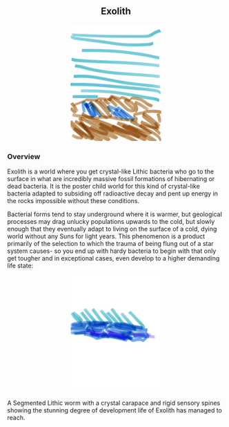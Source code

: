 <h2 align="center">Exolith</h2>
<p align="center">
<img src="https://github.com/Insculpo/Sandbox_Galaxy/blob/Galactic/Stellar_Abyss_Setting_Bible/Photo_Directory/Exolith.png" width="210" height="270">
</p>

### Overview

Exolith is a world where you get crystal-like Lithic bacteria who go to the surface in what are incredibly massive fossil formations of hibernating or dead bacteria.  It is the poster child world for this kind of crystal-like bacteria adapted to subsiding off radioactive decay and pent up energy in the rocks impossible without these conditions.

Bacterial forms tend to stay underground where it is warmer, but geological processes may drag unlucky populations upwards to the cold, but slowly enough that they eventually adapt to living on the surface of a cold, dying world without any Suns for light years.  This phenomenon is a product primarily of the selection to which the trauma of being flung out of a star system causes- so you end up with hardy bacteria to begin with that only get tougher and in exceptional cases, even develop to a higher demanding life state:

<p align="center">
<img src="https://github.com/Insculpo/Sandbox_Galaxy/blob/Galactic/Stellar_Abyss_Setting_Bible/Photo_Directory/Lithic_Worm.png" width="210" height="270">
</p>

A Segmented Lithic worm with a crystal carapace and rigid sensory spines showing the stunning degree of development life of Exolith has managed to reach.
